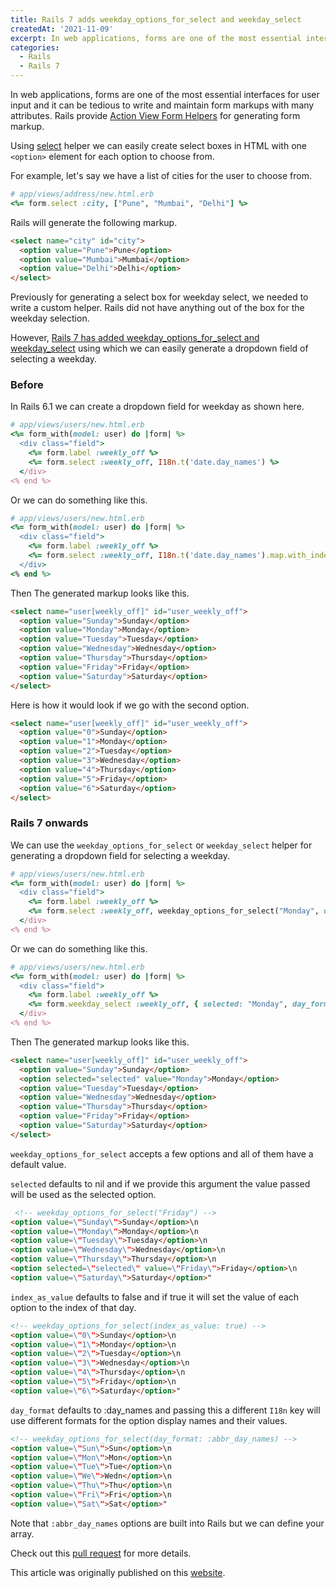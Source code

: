 ```yaml
---
title: Rails 7 adds weekday_options_for_select and weekday_select
createdAt: '2021-11-09'
excerpt: In web applications, forms are one of the most essential interfaces for user input and it can be tedious to write...
categories:
  - Rails
  - Rails 7
---
```


In web applications, forms are one of the most essential interfaces for user
input and it can be tedious to write and maintain form markups with many
attributes. Rails provide
[Action View Form Helpers](https://guides.rubyonrails.org/form_helpers.html) for
generating form markup.

Using
[select](https://guides.rubyonrails.org/form_helpers.html#making-select-boxes-with-ease)
helper we can easily create select boxes in HTML with one `<option>` element for
each option to choose from.

For example, let's say we have a list of cities for the user to choose from.

```ruby
# app/views/address/new.html.erb
<%= form.select :city, ["Pune", "Mumbai", "Delhi"] %>
```

Rails will generate the following markup.

```html
<select name="city" id="city">
  <option value="Pune">Pune</option>
  <option value="Mumbai">Mumbai</option>
  <option value="Delhi">Delhi</option>
</select>
```

Previously for generating a select box for weekday select, we needed to write a
custom helper. Rails did not have anything out of the box for the weekday
selection.

However,
[Rails 7 has added weekday_options_for_select and weekday_select](https://github.com/rails/rails/pull/42979)
using which we can easily generate a dropdown field of selecting a weekday.

### Before

In Rails 6.1 we can create a dropdown field for weekday as shown here.

```ruby
# app/views/users/new.html.erb
<%= form_with(model: user) do |form| %>
  <div class="field">
    <%= form.label :weekly_off %>
    <%= form.select :weekly_off, I18n.t('date.day_names') %>
  </div>
<% end %>
```

Or we can do something like this.

```ruby
# app/views/users/new.html.erb
<%= form_with(model: user) do |form| %>
  <div class="field">
    <%= form.label :weekly_off %>
    <%= form.select :weekly_off, I18n.t('date.day_names').map.with_index.to_h %>
  </div>
<% end %>
```

Then The generated markup looks like this.

```html
<select name="user[weekly_off]" id="user_weekly_off">
  <option value="Sunday">Sunday</option>
  <option value="Monday">Monday</option>
  <option value="Tuesday">Tuesday</option>
  <option value="Wednesday">Wednesday</option>
  <option value="Thursday">Thursday</option>
  <option value="Friday">Friday</option>
  <option value="Saturday">Saturday</option>
</select>
```

Here is how it would look if we go with the second option.

```html
<select name="user[weekly_off]" id="user_weekly_off">
  <option value="0">Sunday</option>
  <option value="1">Monday</option>
  <option value="2">Tuesday</option>
  <option value="3">Wednesday</option>
  <option value="4">Thursday</option>
  <option value="5">Friday</option>
  <option value="6">Saturday</option>
</select>
```

### Rails 7 onwards

We can use the `weekday_options_for_select` or `weekday_select` helper for
generating a dropdown field for selecting a weekday.

```ruby
# app/views/users/new.html.erb
<%= form_with(model: user) do |form| %>
  <div class="field">
    <%= form.label :weekly_off %>
    <%= form.select :weekly_off, weekday_options_for_select("Monday", day_format: :abbr_day_names) %>
  </div>
<% end %>
```

Or we can do something like this.

```ruby
# app/views/users/new.html.erb
<%= form_with(model: user) do |form| %>
  <div class="field">
    <%= form.label :weekly_off %>
    <%= form.weekday_select :weekly_off, { selected: "Monday", day_format: :abbr_day_names } %>
  </div>
<% end %>
```

Then The generated markup looks like this.

```html
<select name="user[weekly_off]" id="user_weekly_off">
  <option value="Sunday">Sunday</option>
  <option selected="selected" value="Monday">Monday</option>
  <option value="Tuesday">Tuesday</option>
  <option value="Wednesday">Wednesday</option>
  <option value="Thursday">Thursday</option>
  <option value="Friday">Friday</option>
  <option value="Saturday">Saturday</option>
</select>
```

`weekday_options_for_select` accepts a few options and all of them have a
default value.

`selected` defaults to nil and if we provide this argument the value passed will
be used as the selected option.

```html
 <!-- weekday_options_for_select("Friday") -->
<option value=\"Sunday\">Sunday</option>\n
<option value=\"Monday\">Monday</option>\n
<option value=\"Tuesday\">Tuesday</option>\n
<option value=\"Wednesday\">Wednesday</option>\n
<option value=\"Thursday\">Thursday</option>\n
<option selected=\"selected\" value=\"Friday\">Friday</option>\n
<option value=\"Saturday\">Saturday</option>"
```

`index_as_value` defaults to false and if true it will set the value of each
option to the index of that day.

```html
<!-- weekday_options_for_select(index_as_value: true) -->
<option value=\"0\">Sunday</option>\n
<option value=\"1\">Monday</option>\n
<option value=\"2\">Tuesday</option>\n
<option value=\"3\">Wednesday</option>\n
<option value=\"4\">Thursday</option>\n
<option value=\"5\">Friday</option>\n
<option value=\"6\">Saturday</option>"
```

`day_format` defaults to :day_names and passing this a different `I18n` key will
use different formats for the option display names and their values.

```html
<!-- weekday_options_for_select(day_format: :abbr_day_names) -->
<option value=\"Sun\">Sun</option>\n
<option value=\"Mon\">Mon</option>\n
<option value=\"Tue\">Tue</option>\n
<option value=\"We\">Wedn</option>\n
<option value=\"Thu\">Thu</option>\n
<option value=\"Fri\">Fri</option>\n
<option value=\"Sat\">Sat</option>"
```

Note that `:abbr_day_names` options are built into Rails but we can define your
array.

Check out this [pull request](https://github.com/rails/rails/pull/42979) for
more details.

This article was originally published on this [website](https://www.bigbinary.com/blog/rails-7-adds-weekday_options_for_select-and-weekday_select).
